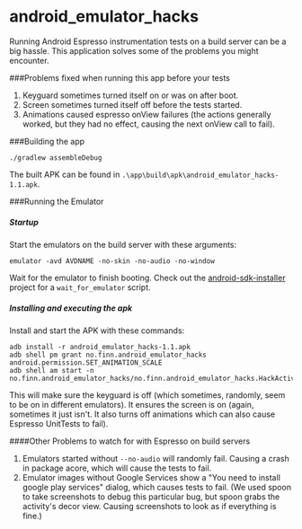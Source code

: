 android_emulator_hacks
======================

Running Android Espresso instrumentation tests on a build server can be a big hassle. This application solves some of the problems you might encounter.


###Problems fixed when running this app before your tests
1. Keyguard sometimes turned itself on or was on after boot.
2. Screen sometimes turned itself off before the tests started.
3. Animations caused espresso onView failures (the actions generally worked, but they had no effect, causing the next onView call to fail).

###Building the app

```
./gradlew assembleDebug
```
The built APK can be found in `.\app\build\apk\android_emulator_hacks-1.1.apk`.

###Running the Emulator
##### Startup
Start the emulators on the build server with these arguments:
```
emulator -avd AVDNAME -no-skin -no-audio -no-window
```
Wait for the emulator to finish booting. Check out the [android-sdk-installer](https://github.com/embarkmobile/android-sdk-installer) project for a `wait_for_emulator` script.

##### Installing and executing the apk
Install and start the APK with these commands:
```
adb install -r android_emulator_hacks-1.1.apk
adb shell pm grant no.finn.android_emulator_hacks android.permission.SET_ANIMATION_SCALE
adb shell am start -n no.finn.android_emulator_hacks/no.finn.android_emulator_hacks.HackActivity
```

This will make sure the keyguard is off (which sometimes, randomly, seem to be on in different emulators). It ensures the screen is on (again, sometimes it just isn't. It also turns off animations which can also cause Espresso UnitTests to fail).


####Other Problems to watch for with Espresso on build servers

1. Emulators started without `--no-audio` will randomly fail. Causing a crash in package acore, which will cause the tests to fail.
2. Emulator images without Google Services show a "You need to install google play services" dialog, which causes tests to fail. (We used spoon to take screenshots to debug this particular bug, but spoon grabs the activity's decor view. Causing screenshots to look as if everything is fine.)